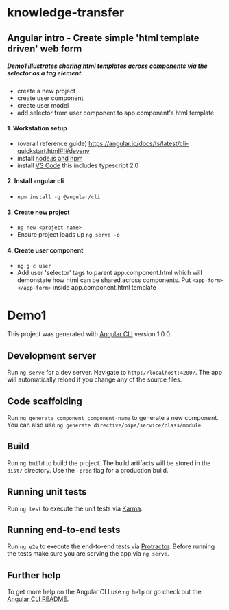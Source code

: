 # knowledge-transfer

## Angular intro - Create simple 'html template driven' web form
##### Demo1 illustrates sharing html templates across components via the selector as a tag element. 

- create a new project
- create user component
- create user model
- add selector from user component to app component's html template

#### 1. Workstation setup
  * (overall reference guide) https://angular.io/docs/ts/latest/cli-quickstart.html#!#devenv
  * install [node.js and npm](https://nodejs.org/en/download/)
  * install [VS Code](https://code.visualstudio.com/) this includes typescript 2.0
#### 2. Install angular cli
  * `npm install -g @angular/cli`
#### 3. Create new project
  * `ng new <project name>`
  * Ensure project loads up `ng serve -o`
#### 4. Create user component
   * `ng g c user` 
   *  Add user 'selector' tags to parent app.component.html which will demonstate how html can be shared across components. Put `<app-form></app-form>` inside app.component.html template













# Demo1

This project was generated with [Angular CLI](https://github.com/angular/angular-cli) version 1.0.0.

## Development server

Run `ng serve` for a dev server. Navigate to `http://localhost:4200/`. The app will automatically reload if you change any of the source files.

## Code scaffolding

Run `ng generate component component-name` to generate a new component. You can also use `ng generate directive/pipe/service/class/module`.

## Build

Run `ng build` to build the project. The build artifacts will be stored in the `dist/` directory. Use the `-prod` flag for a production build.

## Running unit tests

Run `ng test` to execute the unit tests via [Karma](https://karma-runner.github.io).

## Running end-to-end tests

Run `ng e2e` to execute the end-to-end tests via [Protractor](http://www.protractortest.org/).
Before running the tests make sure you are serving the app via `ng serve`.

## Further help

To get more help on the Angular CLI use `ng help` or go check out the [Angular CLI README](https://github.com/angular/angular-cli/blob/master/README.md).
